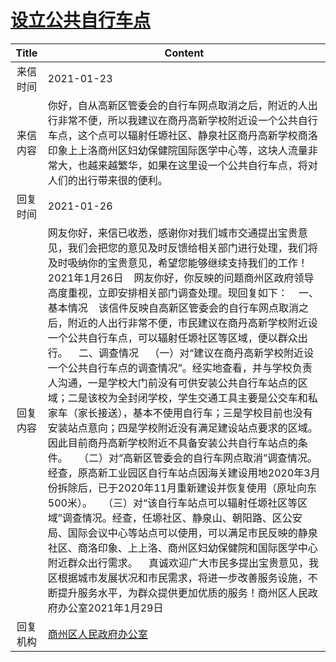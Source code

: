 # <a href="http://www.shangluo.gov.cn/zmhd/ldxxxx.jsp?urltype=leadermail.LeaderMailContentUrl&wbtreeid=1112&leadermailid=6846">设立公共自行车点</a>
| Title |                                                                                                                                                                                                                                                                                                                                                                  Content                                                                                                                                                                                                                                                                                                                                                                   |
|:-----:|--------------------------------------------------------------------------------------------------------------------------------------------------------------------------------------------------------------------------------------------------------------------------------------------------------------------------------------------------------------------------------------------------------------------------------------------------------------------------------------------------------------------------------------------------------------------------------------------------------------------------------------------------------------------------------------------------------------------------------------------|
| 来信时间  | 2021-01-23                                                                                                                                                                                                                                                                                                                                                                                                                                                                                                                                                                                                                                                                                                                                 |
| 来信内容  | 你好，自从高新区管委会的自行车网点取消之后，附近的人出行非常不便，所以我建议在商丹高新学校附近设一个公共自行车点，这个点可以辐射任塬社区、静泉社区商丹高新学校商洛印象上上洛商州区妇幼保健院国际医学中心等，这块人流量非常大，也越来越繁华，如果在这里设一个公共自行车点，将对人们的出行带来很的便利。                                                                                                                                                                                                                                                                                                                                                                                                                                                                                                                                                                                        |
| 回复时间  | 2021-01-26                                                                                                                                                                                                                                                                                                                                                                                                                                                                                                                                                                                                                                                                                                                                 |
| 回复内容  | 网友你好，来信已收悉，感谢你对我们城市交通提出宝贵意见，我们会把您的意见及时反馈给相关部门进行处理，我们将及时吸纳你的宝贵意见，希望您能够继续支持我们的工作！2021年1月26日    网友你好，你反映的问题商州区政府领导高度重视，立即安排相关部门调查处理。现回复如下：    一、基本情况    该信件反映自高新区管委会的自行车网点取消之后，附近的人出行非常不便，市民建议在商丹高新学校附近设一个公共自行车点，可以辐射任塬社区等区域，便以群众出行。    二、调查情况    （一）对“建议在商丹高新学校附近设一个公共自行车点的调查情况”。经实地查看，并与学校负责人沟通，一是学校大门前没有可供安装公共自行车站点的区域；二是该校为全封闭学校，学生交通工具主要是公交车和私家车（家长接送），基本不使用自行车；三是学校目前也没有安装站点意向；四是学校附近没有满足建设站点要求的区域。因此目前商丹高新学校附近不具备安装公共自行车站点的条件。    （二）对“高新区管委会的自行车网点取消”调查情况。经查，原高新工业园区自行车站点因海关建设用地2020年3月份拆除后，已于2020年11月重新建设并恢复使用（原址向东500米）。    （三）对“该自行车站点可以辐射任塬社区等区域”调查情况。经查，任塬社区、静泉山、朝阳路、区公安局、国际会议中心等站点可以使用，可以满足市民反映的静泉社区、商洛印象、上上洛、商州区妇幼保健院和国际医学中心附近群众出行需求。    真诚欢迎广大市民多提出宝贵意见，我区根据城市发展状况和市民需求，将进一步改善服务设施，不断提升服务水平，为群众提供更加优质的服务！商州区人民政府办公室2021年1月29日 |
| 回复机构  | <a href="../../categories/agencies/商州区人民政府办公室.md">商州区人民政府办公室</a>                                                                                                                                                                                                                                                                                                                                                                                                                                                                                                                                                                                                                                                                             |